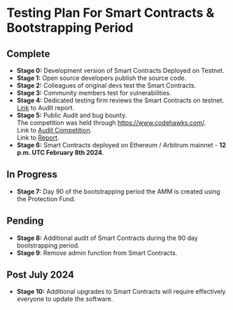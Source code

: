 # Testing Plan For Smart Contracts & Bootstrapping Period

## Complete
- **Stage 0:** Development version of Smart Contracts Deployed on Testnet.
- **Stage 1:** Open source developers publish the source code.
- **Stage 2:** Colleagues of original devs test the Smart Contracts.
- **Stage 3:** Community members test for vulnerabilities.
- **Stage 4:** Dedicated testing firm reviews the Smart Contracts on testnet. [Link](https://github.com/antonbosss/Docs/blob/main/Security%20Audit%20Reports/Renascence%20Morpheus%20Audit%20v2.pdf) to Audit report.
- **Stage 5:** Public Audit and bug bounty.  
  The competition was held through https://www.codehawks.com/.  
  Link to [Audit Competition](https://www.codehawks.com/contests/clrzgrole0007xtsq0gfdw8if).  
  Link to [Report](https://www.codehawks.com/report/clrzgrole0007xtsq0gfdw8if).
- **Stage 6:** Smart Contracts deployed on Ethereum / Arbitrum mainnet - **12 p.m. UTC February 8th 2024**.

## In Progress
- **Stage 7:** Day 90 of the bootstrapping period the AMM is created using the Protection Fund.

## Pending
- **Stage 8:** Additional audit of Smart Contracts during the 90 day bootstrapping period.
- **Stage 9**: Remove admin function from Smart Contracts.

## Post July 2024  
- **Stage 10:** Additional upgrades to Smart Contracts will require effectively everyone to update the software.
